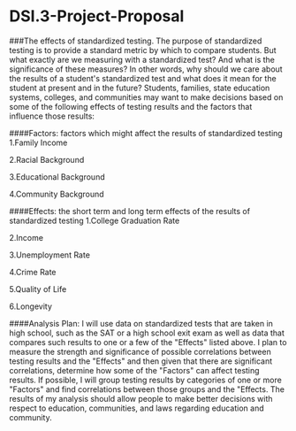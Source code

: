 # DSI.3-Project-Proposal

###The effects of standardized testing.
The purpose of standardized testing is to provide a standard metric by which to compare students. But what exactly are we measuring with a standardized test? And what is the significance of these measures? In other words, why should we care about the results of a student's standardized test and what does it mean for the student at present and in the future? Students, families, state education systems, colleges, and communities may want to make decisions based on some of the following effects of testing results and the factors that influence those results:

####Factors: factors which might affect the results of standardized testing
1.Family Income

2.Racial Background

3.Educational Background

4.Community Background

####Effects: the short term and long term effects of the results of standardized testing
1.College Graduation Rate

2.Income

3.Unemployment Rate

4.Crime Rate

5.Quality of Life

6.Longevity


####Analysis Plan:
I will use data on standardized tests that are taken in high school, such as the SAT or a high school exit exam as well as data that compares such results to one or a few of the "Effects" listed above. I plan to measure the strength and significance of possible correlations between testing results and the "Effects" and then given that there are significant correlations, determine how some of the "Factors" can affect testing results. If possible, I will group testing results by categories of one or more "Factors" and find correlations between those groups and the "Effects. The results of my analysis should allow people to make better decisions with respect to education, communities, and laws regarding education and community.
